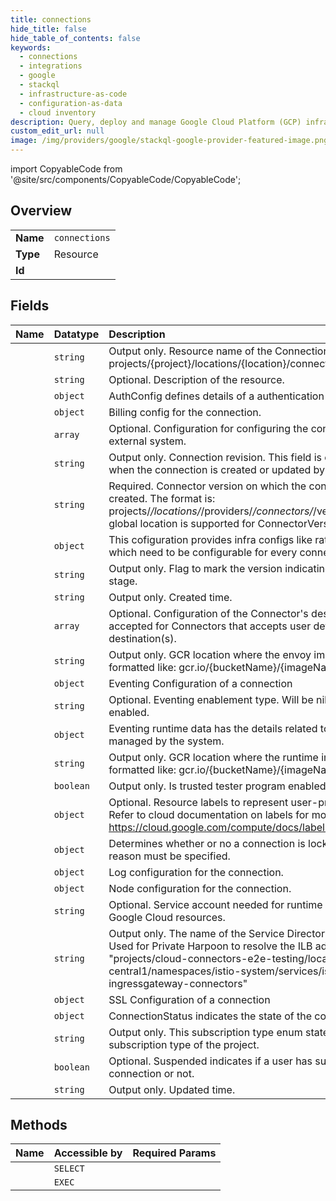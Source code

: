 ```yaml
---
title: connections
hide_title: false
hide_table_of_contents: false
keywords:
  - connections
  - integrations
  - google    
  - stackql
  - infrastructure-as-code
  - configuration-as-data
  - cloud inventory
description: Query, deploy and manage Google Cloud Platform (GCP) infrastructure and resources using SQL
custom_edit_url: null
image: /img/providers/google/stackql-google-provider-featured-image.png
---
```


import CopyableCode from '@site/src/components/CopyableCode/CopyableCode';




## Overview
<table><tbody>
<tr><td><b>Name</b></td><td><code>connections</code></td></tr>
<tr><td><b>Type</b></td><td>Resource</td></tr>
<tr><td><b>Id</b></td><td><CopyableCode code="integrations.connections" /></td></tr>
</tbody></table>

## Fields
| Name | Datatype | Description |
|:-----|:---------|:------------|
| <CopyableCode code="name" /> | `string` | Output only. Resource name of the Connection. Format: projects/&#123;project&#125;/locations/&#123;location&#125;/connections/&#123;connection&#125; |
| <CopyableCode code="description" /> | `string` | Optional. Description of the resource. |
| <CopyableCode code="authConfig" /> | `object` | AuthConfig defines details of a authentication type. |
| <CopyableCode code="billingConfig" /> | `object` | Billing config for the connection. |
| <CopyableCode code="configVariables" /> | `array` | Optional. Configuration for configuring the connection with an external system. |
| <CopyableCode code="connectionRevision" /> | `string` | Output only. Connection revision. This field is only updated when the connection is created or updated by User. |
| <CopyableCode code="connectorVersion" /> | `string` | Required. Connector version on which the connection is created. The format is: projects/*/locations/*/providers/*/connectors/*/versions/* Only global location is supported for ConnectorVersion resource. |
| <CopyableCode code="connectorVersionInfraConfig" /> | `object` | This cofiguration provides infra configs like rate limit threshold which need to be configurable for every connector version |
| <CopyableCode code="connectorVersionLaunchStage" /> | `string` | Output only. Flag to mark the version indicating the launch stage. |
| <CopyableCode code="createTime" /> | `string` | Output only. Created time. |
| <CopyableCode code="destinationConfigs" /> | `array` | Optional. Configuration of the Connector's destination. Only accepted for Connectors that accepts user defined destination(s). |
| <CopyableCode code="envoyImageLocation" /> | `string` | Output only. GCR location where the envoy image is stored. formatted like: gcr.io/&#123;bucketName&#125;/&#123;imageName&#125; |
| <CopyableCode code="eventingConfig" /> | `object` | Eventing Configuration of a connection |
| <CopyableCode code="eventingEnablementType" /> | `string` | Optional. Eventing enablement type. Will be nil if eventing is not enabled. |
| <CopyableCode code="eventingRuntimeData" /> | `object` | Eventing runtime data has the details related to eventing managed by the system. |
| <CopyableCode code="imageLocation" /> | `string` | Output only. GCR location where the runtime image is stored. formatted like: gcr.io/&#123;bucketName&#125;/&#123;imageName&#125; |
| <CopyableCode code="isTrustedTester" /> | `boolean` | Output only. Is trusted tester program enabled for the project. |
| <CopyableCode code="labels" /> | `object` | Optional. Resource labels to represent user-provided metadata. Refer to cloud documentation on labels for more details. https://cloud.google.com/compute/docs/labeling-resources |
| <CopyableCode code="lockConfig" /> | `object` | Determines whether or no a connection is locked. If locked, a reason must be specified. |
| <CopyableCode code="logConfig" /> | `object` | Log configuration for the connection. |
| <CopyableCode code="nodeConfig" /> | `object` | Node configuration for the connection. |
| <CopyableCode code="serviceAccount" /> | `string` | Optional. Service account needed for runtime plane to access Google Cloud resources. |
| <CopyableCode code="serviceDirectory" /> | `string` | Output only. The name of the Service Directory service name. Used for Private Harpoon to resolve the ILB address. e.g. "projects/cloud-connectors-e2e-testing/locations/us-central1/namespaces/istio-system/services/istio-ingressgateway-connectors" |
| <CopyableCode code="sslConfig" /> | `object` | SSL Configuration of a connection |
| <CopyableCode code="status" /> | `object` | ConnectionStatus indicates the state of the connection. |
| <CopyableCode code="subscriptionType" /> | `string` | Output only. This subscription type enum states the subscription type of the project. |
| <CopyableCode code="suspended" /> | `boolean` | Optional. Suspended indicates if a user has suspended a connection or not. |
| <CopyableCode code="updateTime" /> | `string` | Output only. Updated time. |
## Methods
| Name | Accessible by | Required Params |
|:-----|:--------------|:----------------|
| <CopyableCode code="projects_locations_connections_list" /> | `SELECT` | <CopyableCode code="locationsId, projectsId" /> |
| <CopyableCode code="_projects_locations_connections_list" /> | `EXEC` | <CopyableCode code="locationsId, projectsId" /> |
